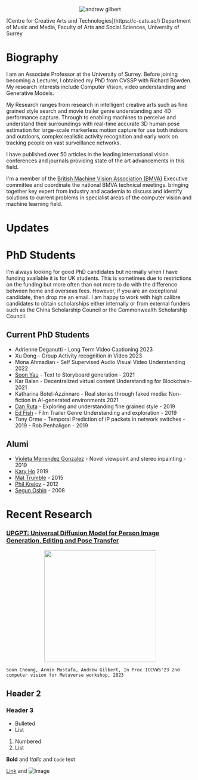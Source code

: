

<p align="center">
<img src="{{ site.baseurl }}/assets/images/EdDinner.jpg" alt="andrew gilbert"/>
</p>
[Centre for Creative Arts and Technologies](https://c-cats.ac/)
Department of Music and Media, Faculty of Arts and Social Sciences, University of Surrey

# Biography
I am an  Associate Professor at the University of Surrey. Before joining becoming a Lecturer, I obtained my PhD from CVSSP with Richard Bowden. My research interests include Computer Vision, video understanding and Generative Models.

My Research ranges from research in intelligent creative arts such as fine grained style search and movie trailer genre understanding and 4D performance capture. Through to enabling machines to perceive and understand their surroundings with real-time accurate 3D human pose estimation for large-scale markerless motion capture for use both indoors and outdoors,  complex realistic activity recognition and early work on tracking people on vast surveillance networks.

I have published over 50 articles in the leading international vision conferences and journals providing state of the art advancements in this field.

 I'm a member of the [British Machine Vision Association (BMVA)](http://www.bmva.org/) Executive committee and coordinate the national BMVA technical meetings. bringing together key expert from industry and academia to discuss and identify solutions to current problems in specialist areas of the computer vision and machine learning field.

# Updates



# PhD Students
I'm always looking for good PhD candidates but normally when I have funding available it is for UK students. This is sometimes due to restrictions on the funding but more often than not more to do with the difference between home and overseas fees. However, if you are an exceptional candidate, then drop me an email. I am happy to work with high calibre candidates to obtain scholarships either internally or from external funders such as the China Scholarship Council or the Commonwealth Scholarship Council.

## Current PhD Students

- Adrienne Deganutti - Long Term Video Captioning 2023
- Xu Dong - Group Activity recognition in Video 2023
- Mona Ahmadian - Self Supervised Audio Visual Video Understanding 2022
- [Soon Yau](https://www.linkedin.com/in/soonyau/) - Text to Storyboard generation - 2021
- Kar Balan - Decentralized virtual content Understanding for Blockchain- 2021
- Katharina Botel-Azzinnaro - Real stories through faked media: Non-fiction in AI-generated environments 2021
- [Dan Ruta](https://danruta.co.uk/) - Exploring and understanding fine grained style - 2019
- [Ed Fish](https://ed-fish.github.io/) - Film Trailer Genre Understanding and exploration - 2019
- Tony Orme - Temporal Prediction of IP packets in network switches - 2019
​- Rob Penhaligon  - 2019

## Alumi
- [Violeta Menendez Gonzalez](https://www.linkedin.com/in/violetamenendez/) - Novel viewpoint and stereo inpainting - 2019
- [Kary Ho](https://www.linkedin.com/in/kary-ho-484a3b1aa) 2019
- [Mat Trumble](http://scholar.google.co.uk/citations?user=iKylkAgAAAAJ) - 2015
- [Phil Krejov](https://www.linkedin.com/in/krejov/) - 2012
- [Segun Oshin](https://www.linkedin.com/in/olusegun-oshin/) - 2008

# Recent Research









### [UPGPT: Universal Diffusion Model for Person Image Generation, Editing and Pose Transfer](https://github.com/soon-yau/upgpt)
<p align="center">
<a href="https://github.com/soon-yau/upgpt">
  <img src="{{ site.baseurl }}/assets/images/UPGPTmodel.jpg" width="300"/>
</a>
</p>

  `Soon Cheong, Armin Mustafa, Andrew Gilbert, In Proc ICCVWS'23 2nd computer vision for Metaverse workshop, 2023`




## Header 2
### Header 3

- Bulleted
- List

1. Numbered
2. List

**Bold** and _Italic_ and `Code` text

[Link](url) and ![Image](src)
